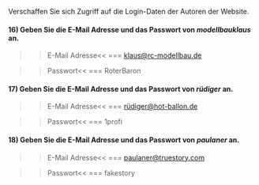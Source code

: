 Verschaffen Sie sich Zugriff auf die Login-Daten der Autoren der Website.

#### 16) Geben Sie die E-Mail Adresse und das Passwort von _modellbauklaus_ an.

>>E-Mail Adresse<<
=== klaus@rc-modellbau.de

>>Passwort<<
=== RoterBaron

####  17) Geben Sie die E-Mail Adresse und das Passwort von _rüdiger_ an.

>>E-Mail Adresse<<
=== rüdiger@hot-ballon.de

>>Passwort<<
=== 1profi

#### 18) Geben Sie die E-Mail Adresse und das Passwort von _paulaner_ an.

>>E-Mail Adresse<<
=== paulaner@truestory.com

>>Passwort<<
=== fakestory